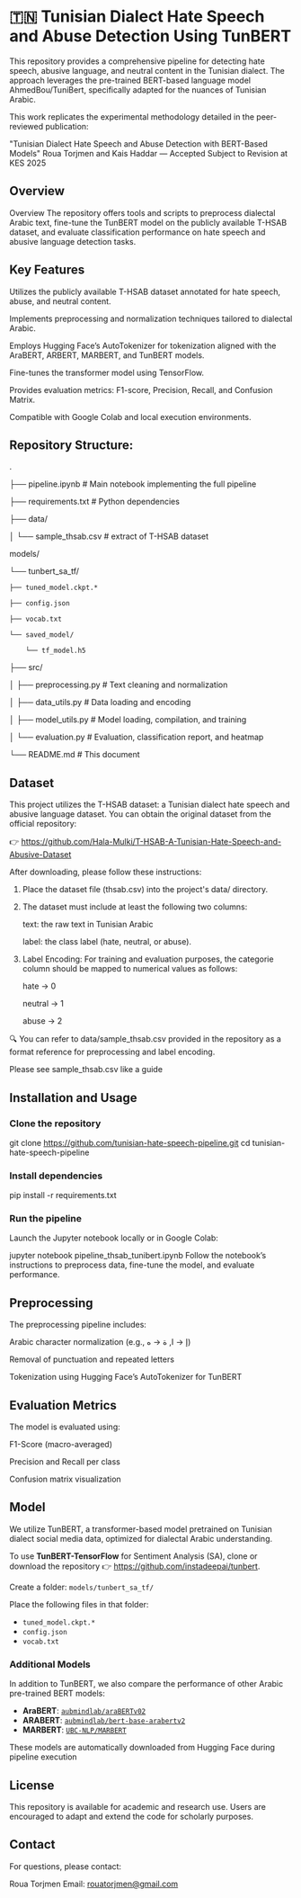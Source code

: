 # 🇹🇳 Tunisian Dialect Hate Speech and Abuse Detection Using TunBERT
This repository provides a comprehensive pipeline for detecting hate speech, abusive language, and neutral content in the Tunisian dialect. The approach leverages the pre-trained BERT-based language model AhmedBou/TuniBert, specifically adapted for the nuances of Tunisian Arabic.

This work replicates the experimental methodology detailed in the peer-reviewed publication:

"Tunisian Dialect Hate Speech and Abuse Detection with BERT-Based Models"
Roua Torjmen and Kais Haddar —  Accepted Subject to Revision at KES 2025

##  Overview
Overview
The repository offers tools and scripts to preprocess dialectal Arabic text, fine-tune the TunBERT model on the publicly available T-HSAB dataset, and evaluate classification performance on hate speech and abusive language detection tasks.

## Key Features
Utilizes the publicly available T-HSAB dataset annotated for hate speech, abuse, and neutral content.

Implements preprocessing and normalization techniques tailored to dialectal Arabic.

Employs Hugging Face’s AutoTokenizer for tokenization aligned with the AraBERT, ARBERT, MARBERT, and TunBERT models.

Fine-tunes the transformer model using TensorFlow.

Provides evaluation metrics: F1-score, Precision, Recall, and Confusion Matrix.

Compatible with Google Colab and local execution environments.

## Repository Structure:
.

├── pipeline.ipynb                  # Main notebook implementing the full pipeline

├── requirements.txt                # Python dependencies

├── data/

│   └── sample_thsab.csv            # extract of T-HSAB dataset 

models/

└── tunbert_sa_tf/

    ├── tuned_model.ckpt.*
    
    ├── config.json
    
    ├── vocab.txt
    
    └── saved_model/
        
        └── tf_model.h5

├── src/

│   ├── preprocessing.py             # Text cleaning and normalization

│   ├── data_utils.py                # Data loading and encoding

│   ├── model_utils.py               # Model loading, compilation, and training

│   └── evaluation.py                # Evaluation, classification report, and heatmap

└── README.md                        # This document

## Dataset
This project utilizes the T-HSAB dataset: a Tunisian dialect hate speech and abusive language dataset. You can obtain the original dataset from the official repository:

👉 https://github.com/Hala-Mulki/T-HSAB-A-Tunisian-Hate-Speech-and-Abusive-Dataset

After downloading, please follow these instructions:

1. Place the dataset file (thsab.csv) into the project's data/ directory.

2. The dataset must include at least the following two columns:

      text: the raw text in Tunisian Arabic
      
      label: the class label (hate, neutral, or abuse).

3. Label Encoding:
For training and evaluation purposes, the categorie column should be mapped to numerical values as follows:

      hate → 0
      
      neutral → 1
      
      abuse → 2

🔍 You can refer to data/sample_thsab.csv provided in the repository as a format reference for preprocessing and label encoding.

Please see sample_thsab.csv like a guide

## Installation and Usage
### Clone the repository


git clone https://github.com/tunisian-hate-speech-pipeline.git
cd tunisian-hate-speech-pipeline

### Install dependencies


pip install -r requirements.txt

### Run the pipeline

Launch the Jupyter notebook locally or in Google Colab:


jupyter notebook pipeline_thsab_tunibert.ipynb
Follow the notebook’s instructions to preprocess data, fine-tune the model, and evaluate performance.

## Preprocessing
The preprocessing pipeline includes:

Arabic character normalization (e.g., إ → ا, ة → ه)

Removal of punctuation and repeated letters

Tokenization using Hugging Face’s AutoTokenizer for TunBERT

## Evaluation Metrics
The model is evaluated using:

F1-Score (macro-averaged)

Precision and Recall per class

Confusion matrix visualization


## Model

We utilize TunBERT, a transformer-based model pretrained on Tunisian dialect social media data, optimized for dialectal Arabic understanding.

To use **TunBERT-TensorFlow** for Sentiment Analysis (SA), clone or download the repository 👉 https://github.com/instadeepai/tunbert.

Create a folder: `models/tunbert_sa_tf/`

Place the following files in that folder:

- `tuned_model.ckpt.*`  
- `config.json`  
- `vocab.txt`  

### Additional Models

In addition to TunBERT, we also compare the performance of other Arabic pre-trained BERT models:

- **AraBERT**: [`aubmindlab/araBERTv02`](https://huggingface.co/aubmindlab/araBERTv02)  
- **ARABERT**: [`aubmindlab/bert-base-arabertv2`](https://huggingface.co/aubmindlab/bert-base-arabertv2)  
- **MARBERT**: [`UBC-NLP/MARBERT`](https://huggingface.co/UBC-NLP/MARBERT)  

These models are automatically downloaded from Hugging Face during pipeline execution
## License
This repository is available for academic and research use. Users are encouraged to adapt and extend the code for scholarly purposes.

## Contact
For questions, please contact:

Roua Torjmen
Email: rouatorjmen@gmail.com
